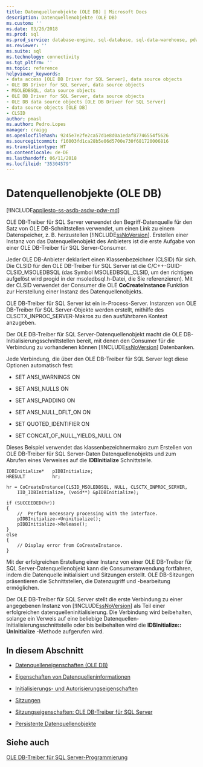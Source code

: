 ```yaml
---
title: Datenquellenobjekte (OLE DB) | Microsoft Docs
description: Datenquellenobjekte (OLE DB)
ms.custom: ''
ms.date: 03/26/2018
ms.prod: sql
ms.prod_service: database-engine, sql-database, sql-data-warehouse, pdw
ms.reviewer: ''
ms.suite: sql
ms.technology: connectivity
ms.tgt_pltfrm: ''
ms.topic: reference
helpviewer_keywords:
- data access [OLE DB Driver for SQL Server], data source objects
- OLE DB Driver for SQL Server, data source objects
- MSOLEDBSQL, data source objects
- OLE DB Driver for SQL Server, data source objects
- OLE DB data source objects [OLE DB Driver for SQL Server]
- data source objects [OLE DB]
- CLSID
author: pmasl
ms.author: Pedro.Lopes
manager: craigg
ms.openlocfilehash: 9245e7e2fe2ca57d1e8d0a1edaf87746554f5626
ms.sourcegitcommit: f16003fd1ca28b5e06d5700e730f681720006816
ms.translationtype: HT
ms.contentlocale: de-DE
ms.lasthandoff: 06/11/2018
ms.locfileid: "35304579"
---
```

# <a name="data-source-objects-ole-db"></a>Datenquellenobjekte (OLE DB)
[!INCLUDE[appliesto-ss-asdb-asdw-pdw-md](../../../includes/appliesto-ss-asdb-asdw-pdw-md.md)]

  OLE DB-Treiber für SQL Server verwendet den Begriff-Datenquelle für den Satz von OLE DB-Schnittstellen verwendet, um einen Link zu einem Datenspeicher, z. B. herzustellen [!INCLUDE[ssNoVersion](../../../includes/ssnoversion-md.md)]. Erstellen einer Instanz von das Datenquellenobjekt des Anbieters ist die erste Aufgabe von einer OLE DB-Treiber für SQL Server-Consumer.  
  
 Jeder OLE DB-Anbieter deklariert einen Klassenbezeichner (CLSID) für sich. Die CLSID für den OLE DB-Treiber für SQL Server ist die C/C++-GUID-CLSID_MSOLEDBSQL (das Symbol MSOLEDBSQL_CLSID, um den richtigen aufgelöst wird progid in der msoledbsql.h-Datei, die Sie referenzieren). Mit der CLSID verwendet der Consumer die OLE **CoCreateInstance** Funktion zur Herstellung einer Instanz des Datenquellenobjekts.  
  
 OLE DB-Treiber für SQL Server ist ein in-Process-Server. Instanzen von OLE DB-Treiber für SQL Server-Objekte werden erstellt, mithilfe des CLSCTX_INPROC_SERVER-Makros zu den ausführbaren Kontext anzugeben.  
  
 Der OLE DB-Treiber für SQL Server-Datenquellenobjekt macht die OLE DB-Initialisierungsschnittstellen bereit, mit denen den Consumer für die Verbindung zu vorhandenen können [!INCLUDE[ssNoVersion](../../../includes/ssnoversion-md.md)] Datenbanken.  
  
 Jede Verbindung, die über den OLE DB-Treiber für SQL Server legt diese Optionen automatisch fest:  
  
-   SET ANSI_WARNINGS ON  
  
-   SET ANSI_NULLS ON  
  
-   SET ANSI_PADDING ON  
  
-   SET ANSI_NULL_DFLT_ON ON  
  
-   SET QUOTED_IDENTIFIER ON  
  
-   SET CONCAT_OF_NULL_YIELDS_NULL ON  
  
 Dieses Beispiel verwendet das klassenbezeichnermakro zum Erstellen von OLE DB-Treiber für SQL Server-Daten Datenquellenobjekts und zum Abrufen eines Verweises auf die **IDBInitialize** Schnittstelle.  
  
```  
IDBInitialize*   pIDBInitialize;  
HRESULT          hr;  
  
hr = CoCreateInstance(CLSID_MSOLEDBSQL, NULL, CLSCTX_INPROC_SERVER,  
    IID_IDBInitialize, (void**) &pIDBInitialize);  
  
if (SUCCEEDED(hr))  
{  
    //  Perform necessary processing with the interface.  
    pIDBInitialize->Uninitialize();  
    pIDBInitialize->Release();  
}  
else  
{  
    // Display error from CoCreateInstance.  
}  
```  
  
 Mit der erfolgreichen Erstellung einer Instanz von einer OLE DB-Treiber für SQL Server-Datenquellenobjekt kann die Consumeranwendung fortfahren, indem die Datenquelle initialisiert und Sitzungen erstellt. OLE DB-Sitzungen präsentieren die Schnittstellen, die Datenzugriff und -bearbeitung ermöglichen.  
  
 Der OLE DB-Treiber für SQL Server stellt die erste Verbindung zu einer angegebenen Instanz von [!INCLUDE[ssNoVersion](../../../includes/ssnoversion-md.md)] als Teil einer erfolgreichen datenquelleninitialisierung. Die Verbindung wird beibehalten, solange ein Verweis auf eine beliebige Datenquellen-Initialisierungsschnittstelle oder bis beibehalten wird die **IDBInitialize:: UnInitialize** -Methode aufgerufen wird.  
  
## <a name="in-this-section"></a>In diesem Abschnitt  
  
-   [Datenquelleneigenschaften &#40;OLE DB&#41;](../../oledb/ole-db-data-source-objects/data-source-properties-ole-db.md)  
  
-   [Eigenschaften von Datenquelleninformationen](../../oledb/ole-db-data-source-objects/data-source-information-properties.md)  
  
-   [Initialisierungs- und Autorisierungseigenschaften](../../oledb/ole-db-data-source-objects/initialization-and-authorization-properties.md)  
  
-   [Sitzungen](../../oledb/ole-db-data-source-objects/sessions.md)  
  
-   [Sitzungseigenschaften: OLE DB-Treiber für SQL Server](../../oledb/ole-db-data-source-objects/session-properties-oledb-driver-for-sql-server.md)  
  
-   [Persistente Datenquellenobjekte](../../oledb/ole-db-data-source-objects/persisted-data-source-objects.md)  
  
## <a name="see-also"></a>Siehe auch  
 [OLE DB-Treiber für SQL Server-Programmierung](../../oledb/ole-db/oledb-driver-for-sql-server-programming.md)  
  
  
